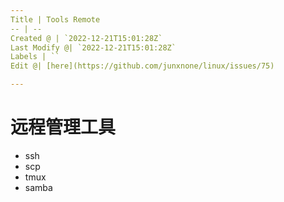 ```yaml
---
Title | Tools Remote
-- | --
Created @ | `2022-12-21T15:01:28Z`
Last Modify @| `2022-12-21T15:01:28Z`
Labels | ``
Edit @| [here](https://github.com/junxnone/linux/issues/75)

---
```

# 远程管理工具

- ssh
- scp
- tmux
- samba
